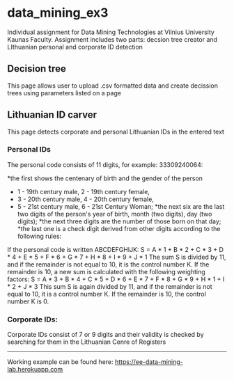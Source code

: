 # data_mining_ex3
Individual assignment for Data Mining Technologies at Vilnius University Kaunas Faculty. Assignment includes two parts: decsion tree creator and LIthuanian personal and corporate ID detection

## Decision tree
This page allows user to upload .csv formatted data and create decission trees using parameters listed on a page

## Lithuanian ID carver
This page detects corporate and personal Lithuanian IDs in the entered text
### Personal IDs
The personal code consists of 11 digits, for example: 33309240064:

*the first shows the centenary of birth and the gender of the person 
  + 1 - 19th century male, 2 - 19th century female, 
  + 3 - 20th century male, 4 - 20th century female, 
  + 5 - 21st century male, 6 - 21st Century Woman;
*the next six are the last two digits of the person's year of birth, month (two digits), day (two digits);
*the next three digits are the number of those born on that day;
*the last one is a check digit derived from other digits according to the following rules:

  If the personal code is written ABCDEFGHIJK:
  S = A * 1 + B * 2 + C * 3 + D * 4 + E * 5 + F * 6 + G * 7 + H * 8 + I * 9 + J * 1
  The sum S is divided by 11, and if the remainder is not equal to 10, it is the control number K. If the remainder is 10, a new sum is calculated with the following weighting factors:
  S = A * 3 + B * 4 + C * 5 + D * 6 + E * 7 + F * 8 + G * 9 + H * 1 + I * 2 + J * 3
  This sum S is again divided by 11, and if the remainder is not equal to 10, it is a control number K. If the remainder is 10, the control number K is 0.
### Corporate IDs:
Corporate IDs consist of 7 or 9 digits and their validity is checked by searching for them in the Lithuanian Cenre of Registers
***
Working example can be found here: <https://ee-data-mining-lab.herokuapp.com>
